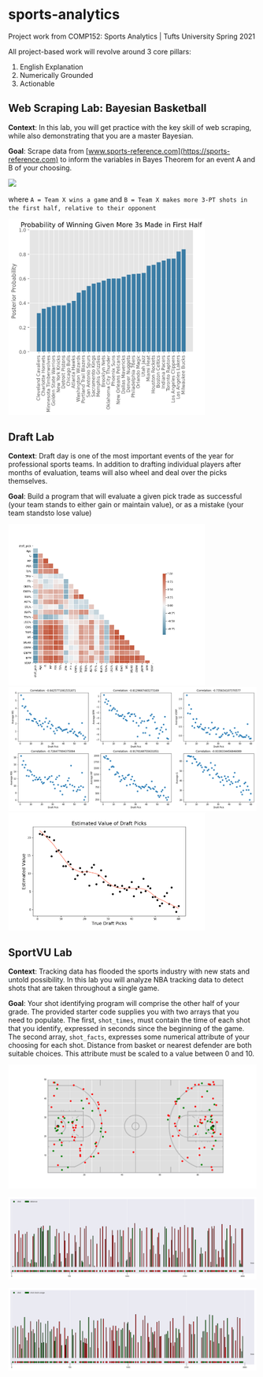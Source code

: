 # sports-analytics
Project work from COMP152: Sports Analytics | Tufts University Spring 2021

All project-based work will revolve around 3 core pillars:
1. English Explanation
2. Numerically Grounded
3. Actionable
## Web Scraping Lab: Bayesian Basketball

**Context**: In this lab, you will get practice with the key skill of web scraping, while also demonstrating that you are a master Bayesian.

**Goal**: Scrape data from [www.sports-reference.com](https://sports-reference.com) to inform the variables in Bayes Theorem for an event A and B of your choosing.

<img src="https://render.githubusercontent.com/render/math?math=P(A|B) = \frac{P(B|A)P(A)}{P(B|A)P(A) + P(B|\neg A)P(\neg A)}">

where `A = Team X wins a game` and `B = Team X makes more 3-PT shots in the first half, relative to their opponent`

<img src="01-bayesian-basketball/posterior_plot_all_teams.png" width="400">  

## Draft Lab

**Context**: Draft day is one of the most important events of the year for professional sports teams. In addition to drafting individual players after months of evaluation, teams will also wheel and deal over the picks themselves.

**Goal**: Build a program that will evaluate a given pick trade as successful (your team stands to either gain or maintain value), or as a mistake (your team standsto lose value)

<img src="02-draft-day/corrmatrix.png" width="400">  

<img src="02-draft-day/feature_correlations.png" width="600">  

<img src="02-draft-day/yhat_vs_ytrue.png" width="400">  

## SportVU Lab

**Context**: Tracking data has flooded the sports industry with new stats and untold possibility. In this lab you will analyze NBA tracking data to detect shots that are taken throughout a single game.

**Goal**: Your shot identifying program will comprise the other half of your grade. The provided starter code supplies you with two arrays that you need to populate. The first, `shot_times`, must contain the time of each shot that you identify, expressed in seconds since the beginning of the game. The second array, `shot_facts`, expresses some numerical attribute of your choosing for each shot. Distance from basket or nearest defender are both suitable choices. This attribute must be scaled to a value between 0 and 10.

![shot chart](03-shot-selection/figures/shot_chart.png)

![distance timeline](03-shot-selection/figures/distance.png)

![shot clock usage timeline](03-shot-selection/figures/shot_clock_usage.png)




